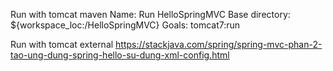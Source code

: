 Run with tomcat maven
  Name: Run HelloSpringMVC
  Base directory: ${workspace_loc:/HelloSpringMVC}
  Goals: tomcat7:run
  
Run with tomcat external
  https://stackjava.com/spring/spring-mvc-phan-2-tao-ung-dung-spring-hello-su-dung-xml-config.html
